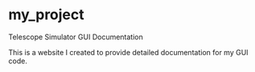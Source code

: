 # my_project
Telescope Simulator GUI Documentation

This is a website I created to provide detailed documentation for my GUI code.
